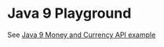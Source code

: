 Java 9 Playground
=================

See [Java 9 Money and Currency API example](https://github.com/mscharhag/java-9-playground/tree/master/money-api)

